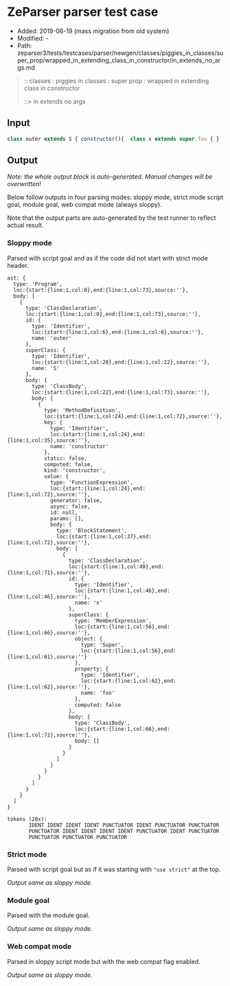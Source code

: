 # ZeParser parser test case

- Added: 2019-06-19 (mass migration from old system)
- Modified: -
- Path: zeparser3/tests/testcases/parser/newgen/classes/piggies_in_classes/super_prop/wrapped_in_extending_class_in_constructor/in_extends_no_args.md

> :: classes : piggies in classes : super prop : wrapped in extending class in constructor
>
> ::> in extends no args

## Input

`````js
class outer extends S { constructor(){  class x extends super.foo { }  }}
`````

## Output

_Note: the whole output block is auto-generated. Manual changes will be overwritten!_

Below follow outputs in four parsing modes: sloppy mode, strict mode script goal, module goal, web compat mode (always sloppy).

Note that the output parts are auto-generated by the test runner to reflect actual result.

### Sloppy mode

Parsed with script goal and as if the code did not start with strict mode header.

`````
ast: {
  type: 'Program',
  loc:{start:{line:1,col:0},end:{line:1,col:73},source:''},
  body: [
    {
      type: 'ClassDeclaration',
      loc:{start:{line:1,col:0},end:{line:1,col:73},source:''},
      id: {
        type: 'Identifier',
        loc:{start:{line:1,col:6},end:{line:1,col:6},source:''},
        name: 'outer'
      },
      superClass: {
        type: 'Identifier',
        loc:{start:{line:1,col:20},end:{line:1,col:22},source:''},
        name: 'S'
      },
      body: {
        type: 'ClassBody',
        loc:{start:{line:1,col:22},end:{line:1,col:73},source:''},
        body: [
          {
            type: 'MethodDefinition',
            loc:{start:{line:1,col:24},end:{line:1,col:72},source:''},
            key: {
              type: 'Identifier',
              loc:{start:{line:1,col:24},end:{line:1,col:35},source:''},
              name: 'constructor'
            },
            static: false,
            computed: false,
            kind: 'constructor',
            value: {
              type: 'FunctionExpression',
              loc:{start:{line:1,col:24},end:{line:1,col:72},source:''},
              generator: false,
              async: false,
              id: null,
              params: [],
              body: {
                type: 'BlockStatement',
                loc:{start:{line:1,col:37},end:{line:1,col:72},source:''},
                body: [
                  {
                    type: 'ClassDeclaration',
                    loc:{start:{line:1,col:40},end:{line:1,col:71},source:''},
                    id: {
                      type: 'Identifier',
                      loc:{start:{line:1,col:46},end:{line:1,col:46},source:''},
                      name: 'x'
                    },
                    superClass: {
                      type: 'MemberExpression',
                      loc:{start:{line:1,col:56},end:{line:1,col:66},source:''},
                      object: {
                        type: 'Super',
                        loc:{start:{line:1,col:56},end:{line:1,col:61},source:''}
                      },
                      property: {
                        type: 'Identifier',
                        loc:{start:{line:1,col:62},end:{line:1,col:62},source:''},
                        name: 'foo'
                      },
                      computed: false
                    },
                    body: {
                      type: 'ClassBody',
                      loc:{start:{line:1,col:66},end:{line:1,col:71},source:''},
                      body: []
                    }
                  }
                ]
              }
            }
          }
        ]
      }
    }
  ]
}

tokens (20x):
       IDENT IDENT IDENT IDENT PUNCTUATOR IDENT PUNCTUATOR PUNCTUATOR
       PUNCTUATOR IDENT IDENT IDENT IDENT PUNCTUATOR IDENT PUNCTUATOR
       PUNCTUATOR PUNCTUATOR PUNCTUATOR
`````

### Strict mode

Parsed with script goal but as if it was starting with `"use strict"` at the top.

_Output same as sloppy mode._

### Module goal

Parsed with the module goal.

_Output same as sloppy mode._

### Web compat mode

Parsed in sloppy script mode but with the web compat flag enabled.

_Output same as sloppy mode._

